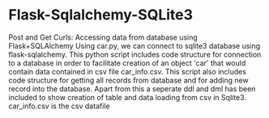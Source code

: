 # Flask-Sqlalchemy-SQLite3
Post and Get Curls: Accessing data from database using Flask+SQLAlchemy
Using car.py, we can connect to sqlite3 database using flask-sqlalchemy. This python script includes code structure for connection to a database in order to facilitate creation of an object 'car' that would contain data contained in csv file car_info.csv.
This script also includes code structure for getting all records from database and for adding new record into the database.
Apart from this a seperate ddl and dml has been included to show creation of table and data loading from csv in Sqlite3.
car_info.csv is the csv datafile
